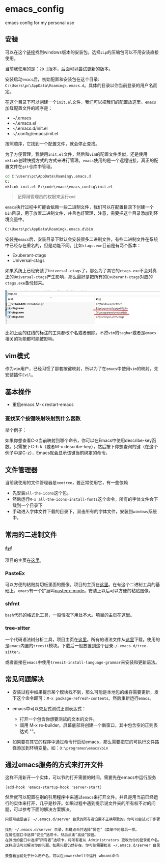 # emacs_config
emacs config for my personal use 

## 安装

可以在这个[链接](https://mirrors.ustc.edu.cn/gnu/emacs/windows/emacs-29/)找到windows版本的安装包。选择`zip`的压缩包可以不用安装直接使用。

当前我使用的是：`29.2`版本，后面可以尝试更新的版本。

安装启动`emacs`后，初始配置和安装包在这个目录: `C:\Users\pc\AppData\Roaming\.emacs.d`。具体的目录以你当前登录的用户名而定。

在这个目录下可以创建一个`init.el`文件，我们可以把我们的配置放这里。`emacs`加载配置文件的顺序是：

* ~/.emacs
* ~/.emacs.el
* ~/.emacs.d/init.el
* ~/.config/emacs/init.el

按照顺序，它找到一个配置文件，就会停止查找。

为了方便管理，我使用`init.el`文件，然后和`vim`的配置文件类似，还是使用`mklink`创建快捷方式的方式来进行管理。`emacs`使用的是一个远程链接，真正的配置文件在`git`仓库中管理。

```cmd
cd C:\Users\pc\AppData\Roaming\.emacs.d
C:
mklink init.el E:\code\emacs\emacs_config\init.el
```

>记得用管理员的权限来运行`cmd`


`emacs`执行过程中可能会依赖一些二进制文件，我们可以在配置目录下创建一个`bin`目录，用于放置二进制文件，并且也好管理，注意，需要把这个目录添加到环境变量中。

```txt
C:\Users\pc\AppData\Roaming\.emacs.d\bin
```

安装完`emacs`后，安装目录下默认会安装很多二进制文件，有些二进制文件在系统中已经存在重名的，但是功能不同。比如`ctags.exe`目前是有两个版本：

* Exuberant-ctags
* Universal-ctags

如果系统上已经安装了`Universal-ctags`了，那么为了其它的`ctags.exe`不会对真正的`Universal-ctags`产生影响，那么最好是把所有的`Exuberant-ctags`对应的`ctags.exe`备份起来。

![ctags_exe_path](img/ctags_exe_path.png)

比如上面的红线的标注的工具都改个名或者删除。不然`vim`的`tagbar`或者是`emacs`相关的功能都可能被影响。


## vim模式

作为`vim`用户，已经习惯了那套按键映射，所以为了在`emacs`中使用`vim`的映射，先安装插件`Evil`。

## 基本操作

* 重启emacs M-x restart-emacs

### 查找某个按键映射映射到什么函数

举个例子：

如果你想查看C-z当前映射到哪个命令，你可以在Emacs中使用describe-key函数。只需按下C-h k（或者M-x describe-key），然后按下你想查询的键（在这个例子中是C-z），Emacs就会显示该键当前绑定的命令。


## 文件管理器

当前我使用的文件管理器是`neotree`，要正常使用它，有一些依赖

* 先安装`all-the-icons`这个包。
* 然后运行`M-x all-the-icons-install-fonts`这个命令，所有的字体文件会下载到一个目录下
* 手动进入字体文件下载的目录下，双击所有的字体文件，安装到`windows`系统中。


## 常用的二进制文件

### fzf

项目的主页在[这里](https://github.com/junegunn/fzf)。

### PasteEx

可以方便的粘贴剪切板里面的图像。项目的主页在[这里](https://github.com/huiyadanli/PasteEx)。在有这个二进制工具的基础上，`emacs`有一个扩展叫[pasteex-mode](https://github.com/dnxbjyj/pasteex-mode)。安装上以后可以方便的粘贴图像。

### shfmt

`bash`代码的格式化工具，一般情况下用处不大。项目的主页在[这里](https://github.com/mvdan/sh)。

### tree-sitter

一个代码语法树分析工具，项目主页在[这里](https://github.com/tree-sitter/tree-sitter)。所有的语法文件从[这里](https://github.com/iquiw/emacs-tree-sitter-module-dll/)下载，使用的是`emacs`内置的`treesit`模块。下载后一般放置到这个目录`~/.emacs.d/tree-sitter`。

或者直接在`emacs`中使用`treesit-install-language-grammar`来安装和更新语法。


## 常见问题解决

* 安装过程中如果提示某个模块找不到，那么可能是本地包的缓存需要更新，发下这个命令即可：`M-x package-refresh-contents`。然后重新运行`emacs`。

* emacs中可以交互式测试正则表达式：
    * 打开一个包含你想要测试的文本的文件。
    * 调用 M-x re-builder。屏幕底部将创建一个新窗口，其中包含空的正则表达式 ""。

* 如果要在其它的程序中通过命令行启动emacs，那么需要把它的可执行文件路径添加到环境变量。如：`D:\programes\emacs\bin`

## 通过emacs服务的方式来打开文件

这样不用新开一个实体，可以节约打开需要的时间。需要先在emacs中运行服务

```elisp
(add-hook 'emacs-startup-hook 'server-start)
```

然后就可以配置在别的引用程序中来通过`emacs`来打开文件。并且是用当前已经运行的实体来打开，几乎是秒开。如果过程中遇到提示说文件夹的所有权不对的问题，可以参考下面的解决方案解决。

```txt
问题可能是由于 ~/.emacs.d/server 目录的所有者设置不正确导致的。你可以尝试以下步骤来解决这个问题：

找到 ~/.emacs.d/server 目录，右键点击并选择“属性”（菜单中的最后一项。
在属性窗口中选择“安全”选项卡，然后点击“高级”按钮。
在弹出的窗口中选择“所有者”选项卡，将所有者从 Administrators 更改为你的登录用户名。
这样应该可以解决你的问题。如果问题仍然存在，你可能需要检查 ~/.emacs.d/server 目录的权限设置，确保你有足够的权限来读写这个目录。希望这个信息对你有所帮助！

要查看当前处于什么用户名，可以在powershell中运行 whoami命令
```


